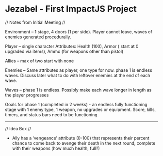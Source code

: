 Jezabel - First ImpactJS Project
======================================================================================================================================
// Notes from Initial Meeting //

Environment – 1 stage, 4 doors (1 per side). Player cannot leave, waves of enemies generated procedurally.

Player – single character
    Attributes: Health (100), Armor ( start at 0 upgraded via items), Ammo (for weapons other than pistol)
    
Allies – max of two start with none

Enemies – Same attributes as player, one type for now. phase 1 is endless waves. Discuss later what to do with leftover enemies at the end of each wave.

Waves – phase 1 is endless. Possibly make each wave longer in length as the player progresses

Goals for phase 1 (completed in 2 weeks) - an endless fully functioning stage with 1 enemy type, 1 weapon, no upgrades or equipment.  Score, kills, timers, and status bars need to be functioning.

--------------------------------------------------------------------------------------------------------------------------------------
// Idea Box //

* Ally has a ‘vengeance’ attribute (0-100) that represents their percent chance to come back to avenge their death in the next round,   complete with their weapons (how much health, full?)

